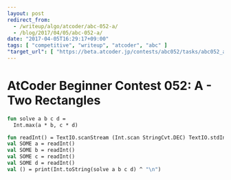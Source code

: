 ```yaml
---
layout: post
redirect_from:
  - /writeup/algo/atcoder/abc-052-a/
  - /blog/2017/04/05/abc-052-a/
date: "2017-04-05T16:29:17+09:00"
tags: [ "competitive", "writeup", "atcoder", "abc" ]
"target_url": [ "https://beta.atcoder.jp/contests/abc052/tasks/abc052_a" ]
---
```


# AtCoder Beginner Contest 052: A - Two Rectangles

``` sml
fun solve a b c d =
  Int.max(a * b, c * d)

fun readInt() = TextIO.scanStream (Int.scan StringCvt.DEC) TextIO.stdIn
val SOME a = readInt()
val SOME b = readInt()
val SOME c = readInt()
val SOME d = readInt()
val () = print(Int.toString(solve a b c d) ^ "\n")
```
